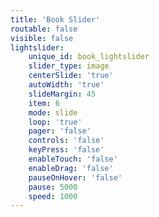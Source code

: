 ```yaml
---
title: 'Book Slider'
routable: false
visible: false
lightslider:
    unique_id: book_lightslider
    slider_type: image
    centerSlide: 'true'
    autoWidth: 'true'
    slideMargin: 45
    item: 6
    mode: slide
    loop: 'true'
    pager: 'false'
    controls: 'false'
    keyPress: 'false'
    enableTouch: 'false'
    enableDrag: 'false'
    pauseOnHover: 'false'
    pause: 5000
    speed: 1000
---
```


